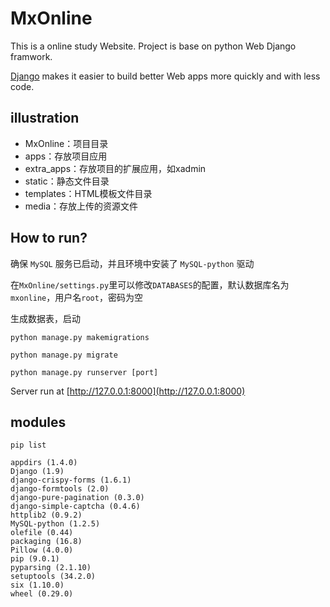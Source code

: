 # MxOnline

This is a online study Website. Project is base on python Web Django framwork.

[Django](https://www.djangoproject.com/) makes it easier to build better Web apps more quickly and with less code.

## illustration

- MxOnline：项目目录
- apps：存放项目应用
- extra_apps：存放项目的扩展应用，如xadmin
- static：静态文件目录
- templates：HTML模板文件目录
- media：存放上传的资源文件

## How to run?

确保 `MySQL` 服务已启动，并且环境中安装了 `MySQL-python` 驱动

在`MxOnline/settings.py`里可以修改`DATABASES`的配置，默认数据库名为`mxonline`，用户名`root`，密码为空

生成数据表，启动

`python manage.py makemigrations`

`python manage.py migrate`

`python manage.py runserver [port]`

Server run at [http://127.0.0.1:8000](http://127.0.0.1:8000)

## modules

`pip list`

```
appdirs (1.4.0)
Django (1.9)
django-crispy-forms (1.6.1)
django-formtools (2.0)
django-pure-pagination (0.3.0)
django-simple-captcha (0.4.6)
httplib2 (0.9.2)
MySQL-python (1.2.5)
olefile (0.44)
packaging (16.8)
Pillow (4.0.0)
pip (9.0.1)
pyparsing (2.1.10)
setuptools (34.2.0)
six (1.10.0)
wheel (0.29.0)
```

